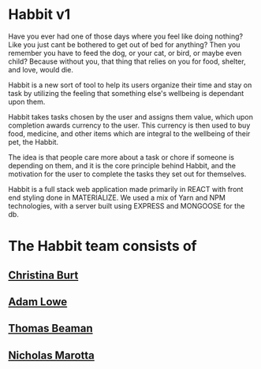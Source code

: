 # Habbit v1

Have you ever had one of those days where you feel like doing nothing? Like you just cant be bothered to get out of bed for anything? Then you remember you have to feed the dog, or your cat, or bird, or maybe even child?
Because without you, that thing that relies on you for food, shelter, and love, would die.

Habbit is a new sort of tool to help its users organize their time and stay on task by utilizing the feeling that something else's wellbeing is dependant upon them.

Habbit takes tasks chosen by the user and assigns them value, which upon completion awards currency to the user.
This currency is then used to buy food, medicine, and other items which are integral to the wellbeing of their pet, the Habbit.

The idea is that people care more about a task or chore if someone is depending on them, and it is the core principle behind Habbit, and the motivation for the user to complete the tasks they set out for themselves.

Habbit is a full stack web application made primarily in REACT with front end styling done in MATERIALIZE.
We used a mix of Yarn and NPM technologies, with a server built using EXPRESS and MONGOOSE for the db.

# The Habbit team consists of

## [Christina Burt](https://github.com/TwoByteKitty)

## [Adam Lowe](https://github.com/adam-lowe)

## [Thomas Beaman](https://github.com/thoughtsinflight)

## [Nicholas Marotta](https://github.com/Th3Freeman)
